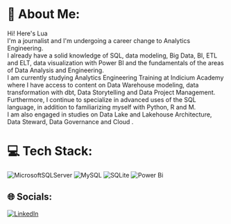 # 💫 About Me:
Hi! Here's Lua<br>I'm a journalist and I'm undergoing a career change to Analytics Engineering.<br>I already have a solid knowledge of SQL, data modeling, Big Data, BI, ETL and ELT, data visualization with Power BI and the fundamentals of the areas of Data Analysis and Engineering.<br>I am currently studying Analytics Engineering Training at Indicium Academy where I have access to content on Data Warehouse modeling, data transformation with dbt, Data Storytelling and Data Project Management.<br>Furthermore, I continue to specialize in advanced uses of the SQL language, in addition to familiarizing myself with Python, R and M.<br>I am also engaged in studies on Data Lake and Lakehouse Architecture, Data Steward, Data Governance and Cloud .

# 💻 Tech Stack:
![MicrosoftSQLServer](https://img.shields.io/badge/Microsoft%20SQL%20Server-CC2927?style=for-the-badge&logo=microsoft%20sql%20server&logoColor=white) ![MySQL](https://img.shields.io/badge/mysql-%2300000f.svg?style=for-the-badge&logo=mysql&logoColor=white) ![SQLite](https://img.shields.io/badge/sqlite-%2307405e.svg?style=for-the-badge&logo=sqlite&logoColor=white) ![Power Bi](https://img.shields.io/badge/power_bi-F2C811?style=for-the-badge&logo=powerbi&logoColor=black) 

## 🌐 Socials:
[![LinkedIn](https://img.shields.io/badge/LinkedIn-%230077B5.svg?logo=linkedin&logoColor=white)](https://linkedin.com/in/luana-vercosa) 
